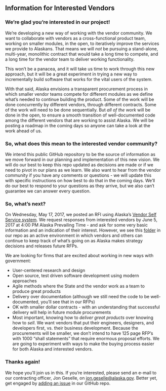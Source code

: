 ## Information for Interested Vendors

### We’re glad you’re interested in our project!

We’re developing a new way of working with the vendor community. We want to collaborate with vendors as a cross-functional product team, working on smaller modules, in the open, to iteratively improve the services we provide to Alaskans. That means we will _not_ be pursuing a stand-alone, multi-year, monolithic contract that would take a long time to compete, and a long time for the vendor team to deliver working functionality.

This won’t be a panacea, and it will take us time to work through this new approach, but it will be a great experiment in trying a new way to incrementally build software that works for the vital users of the system.

With that said, Alaska envisions a transparent procurement process in which smaller vendor teams compete for different modules as we define what’s needed to continue building the product.  Some of the work will be done concurrently by different vendors, through different contracts.  Some of the work will need to be done sequentially.  But *all of the work* will be done in the open, to ensure a smooth transition of well-documented code among the different vendors that are working to assist Alaska. We will be posting a roadmap in the coming days so anyone can take a look at the work ahead of us.  

### So, what does this mean to the interested vendor community?

We intend this public GitHub repository to be the source of information as we move forward in our planning and implementation of this new vision.  We will do our best to keep this repo updated as decisions are made or if we need to pivot in our plans as we learn.  We also want to hear from the vendor community if you have any comments or questions - we will update this with specific instructions on how best to do that in the coming days.  We’ll do our best to respond to your questions as they arrive, but we also can’t guarantee we can answer every question.  

### So, what’s next?

On Wednesday, May 17, 2017, we posted an RFI using Alaska’s [Vendor Self Service system](https://iris-vss.alaska.gov/webapp/PRDVSS1X1/AltSelfService).  We request responses from interested vendors by June 5, 2017 at 4:00 PM Alaska Prevailing Time - and ask for some very basic information and an indication of their interest.  However, we see this [folder](https://github.com/18F/acq-alaska-dhss-modernization/tree/master/vendor-info) in our repo as an active environment in which vendors and others can continue to keep track of what’s going on as Alaska makes strategy decisions and releases future RFPs.

We are looking for firms that are excited about working in new ways with government:
* User-centered research and design
* Open source, test driven software development using modern approaches
* Agile methods where the State and the vendor work as a team to produce great products
* Delivery over documentation (although we still need the code to be well-documented, you’ll see that in our RFPs)
* OK with smaller dollar contracts - with an understanding that successful delivery will help in future module procurements
* Most important, knowing how to _deliver great products_ over knowing how to _sell_.  We want vendors that put their engineers, designers, and developers first, vs. their business development.  Because the procurements will be smaller, we don’t intend to have 125 page RFP’s with 1000 “shall statements” that require enormous proposal efforts.  We are going to experiment with ways to make the buying process easier for both Alaska and interested vendors.

### Thanks again!
We hope you’ll join us in this.  If you’re interested, please send an e-mail to our contracting officer, Jon Geselle, on [jon.geselle@alaska.gov](mailto:jon.geselle@alaska.gov).  Better yet, get engaged by [adding an issue](https://github.com/18F/acq-alaska-dhss-modernization/issues) in our GitHub repo.  




